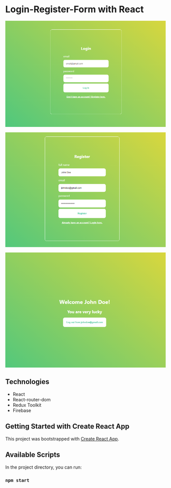 # Login-Register-Form with React

![Hero](./src/assets/img/preview.png "Hero")

![Regeister Pag](./src/assets/img/registerpage.png "Regeister Pag")

![Home Page](./src/assets/img/homepage.png "Home Page")

## Technologies
- React
- React-router-dom
- Redux Toolkit
- Firebase

## Getting Started with Create React App

This project was bootstrapped with [Create React App](https://github.com/facebook/create-react-app).

## Available Scripts

In the project directory, you can run:

### `npm start`